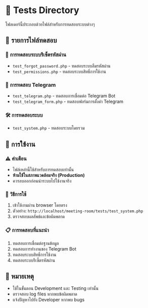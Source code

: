 # 📁 Tests Directory

โฟลเดอร์นี้ประกอบด้วยไฟล์สำหรับการทดสอบระบบต่างๆ

## 🧪 รายการไฟล์ทดสอบ

### 🔐 **การทดสอบระบบรีเซ็ตรหัสผ่าน**
- `test_forgot_password.php` - ทดสอบระบบลืมรหัสผ่าน
- `test_permissions.php` - ทดสอบระบบสิทธิ์การใช้งาน

### 📱 **การทดสอบ Telegram**
- `test_telegram.php` - ทดสอบการเชื่อมต่อ Telegram Bot
- `test_telegram_form.php` - ทดสอบฟอร์มการตั้งค่า Telegram

### 🛠️ **การทดสอบระบบ**
- `test_system.php` - ทดสอบระบบโดยรวม

## 🚀 การใช้งาน

### ⚠️ **คำเตือน**
- ไฟล์เหล่านี้ใช้สำหรับการทดสอบเท่านั้น
- **ห้ามใช้ในสภาพแวดล้อมจริง (Production)**
- ควรลบออกก่อนนำระบบไปใช้งานจริง

### 🔧 **วิธีการใช้**
1. เข้าใช้งานผ่าน browser โดยตรง
2. ตัวอย่าง: `http://localhost/meeting-room/tests/test_system.php`
3. ตรวจสอบผลลัพธ์และข้อผิดพลาด

### 📋 **การทดสอบที่แนะนำ**
1. ทดสอบการเชื่อมต่อฐานข้อมูล
2. ทดสอบการทำงานของ Telegram Bot
3. ทดสอบระบบสิทธิ์การใช้งาน
4. ทดสอบระบบรีเซ็ตรหัสผ่าน

## 📝 หมายเหตุ

- ใช้ในขั้นตอน Development และ Testing เท่านั้น
- ตรวจสอบ log files หากพบข้อผิดพลาด
- แจ้งปัญหาไปยัง Developer หากพบ bugs